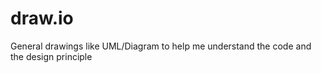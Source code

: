 # draw.io
General drawings like UML/Diagram to help me understand the code and the design principle
